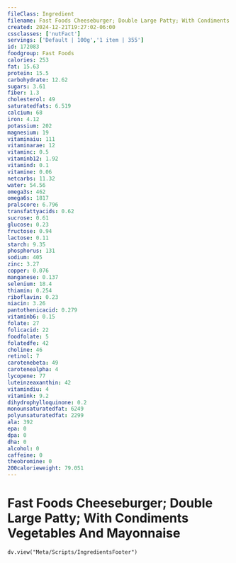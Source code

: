 ```yaml
---
fileClass: Ingredient
filename: Fast Foods Cheeseburger; Double Large Patty; With Condiments Vegetables And Mayonnaise
created: 2024-12-21T19:27:02-06:00
cssclasses: ['nutFact']
servings: ['Default | 100g','1 item | 355']
id: 172083
foodgroup: Fast Foods
calories: 253
fat: 15.63
protein: 15.5
carbohydrate: 12.62
sugars: 3.61
fiber: 1.3
cholesterol: 49
saturatedfats: 6.519
calcium: 68
iron: 4.12
potassium: 202
magnesium: 19
vitaminaiu: 111
vitaminarae: 12
vitaminc: 0.5
vitaminb12: 1.92
vitamind: 0.1
vitamine: 0.06
netcarbs: 11.32
water: 54.56
omega3s: 462
omega6s: 1817
pralscore: 6.796
transfattyacids: 0.62
sucrose: 0.61
glucose: 0.23
fructose: 0.94
lactose: 0.11
starch: 9.35
phosphorus: 131
sodium: 405
zinc: 3.27
copper: 0.076
manganese: 0.137
selenium: 18.4
thiamin: 0.254
riboflavin: 0.23
niacin: 3.26
pantothenicacid: 0.279
vitaminb6: 0.15
folate: 27
folicacid: 22
foodfolate: 5
folatedfe: 42
choline: 46
retinol: 7
carotenebeta: 49
carotenealpha: 4
lycopene: 77
luteinzeaxanthin: 42
vitamindiu: 4
vitamink: 9.2
dihydrophylloquinone: 0.2
monounsaturatedfat: 6249
polyunsaturatedfat: 2299
ala: 392
epa: 0
dpa: 0
dha: 0
alcohol: 0
caffeine: 0
theobromine: 0
200calorieweight: 79.051
---
```


# Fast Foods Cheeseburger; Double Large Patty; With Condiments Vegetables And Mayonnaise

```dataviewjs
dv.view("Meta/Scripts/IngredientsFooter")
```